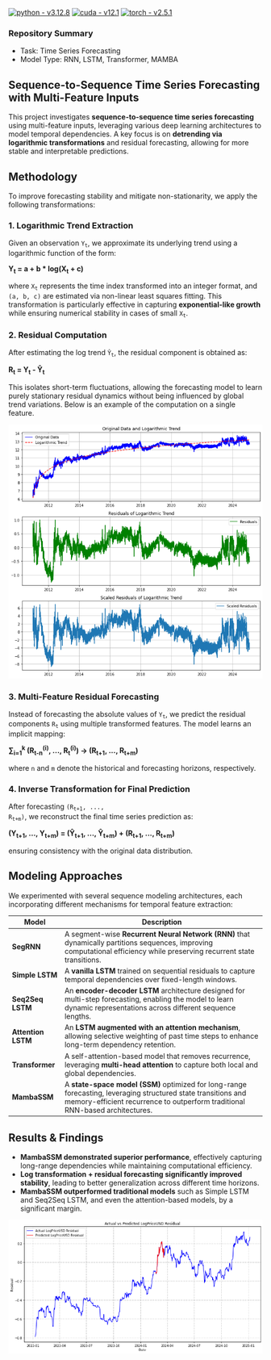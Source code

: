 [![python - v3.12.8](https://img.shields.io/static/v1?label=python&message=v3.12.8&color=blue&logo=python&logoColor=white)](https://)
[![cuda - v12.1](https://img.shields.io/static/v1?label=cuda&message=v12.1&color=green&logo=nvidia&logoColor=white)](https://)
[![torch - v2.5.1](https://img.shields.io/static/v1?label=torch&message=v2.5.1&color=orange&logo=pytorch&logoColor=white)](https://)

### Repository Summary ###
- Task: Time Series Forecasting
- Model Type: RNN, LSTM, Transformer, MAMBA

## **Sequence-to-Sequence Time Series Forecasting with Multi-Feature Inputs**  ##
This project investigates **sequence-to-sequence time series forecasting** using multi-feature inputs, leveraging various deep learning architectures to model temporal dependencies. A key focus is on **detrending via logarithmic transformations** and residual forecasting, allowing for more stable and interpretable predictions.  

## Methodology ##
To improve forecasting stability and mitigate non-stationarity, we apply the following transformations:  

### 1. Logarithmic Trend Extraction ###
Given an observation <code>Y<sub>t</sub></code>, we approximate its underlying trend using a logarithmic function of the form: 

**Y<sub>t</sub> = a + b * log(X<sub>t</sub> + c)**

where <code>X<sub>t</sub></code> represents the time index transformed into an integer format, and <code>(a, b, c)</code> are estimated via non-linear least squares fitting. This transformation is particularly effective in capturing **exponential-like growth** while ensuring numerical stability in cases of small <code>X<sub>t</sub></code>.  

### 2. Residual Computation ###
After estimating the log trend <code>Ŷ<sub>t</sub></code>, the residual component is obtained as:

**R<sub>t</sub> = Y<sub>t</sub> - Ŷ<sub>t</sub>**

This isolates short-term fluctuations, allowing the forecasting model to learn purely stationary residual dynamics without being influenced by global trend variations. Below is an example of the computation on a single feature.

![method](./method.png)

### 3. Multi-Feature Residual Forecasting ###
Instead of forecasting the absolute values of <code>Y<sub>t</sub></code>, we predict the residual components <code>R<sub>t</sub></code> using multiple transformed features. The model learns an implicit mapping:

**∑<sub>i=1</sub><sup>k</sup> (R<sub>t-n</sub><sup>(i)</sup>, ..., R<sub>t</sub><sup>(i)</sup>)  →  (R<sub>t+1</sub>, ..., R<sub>t+m</sub>)**
 
where <code>n</code> and <code>m</code> denote the historical and forecasting horizons, respectively.

### 4. Inverse Transformation for Final Prediction ###
After forecasting <code>(R<sub>t+1</sub>, ..., R<sub>t+m</sub>)</code>, we reconstruct the final time series prediction as:

**(Y<sub>t+1</sub>, ..., Y<sub>t+m</sub>) = (Ŷ<sub>t+1</sub>, ..., Ŷ<sub>t+m</sub>) + (R<sub>t+1</sub>, ..., R<sub>t+m</sub>)**

ensuring consistency with the original data distribution.

## Modeling Approaches ##
We experimented with several sequence modeling architectures, each incorporating different mechanisms for temporal feature extraction:

| Model                          | Description                                                   |
|-----------------------------------------|--------------------------------------------------------|
| **SegRNN** | A segment-wise **Recurrent Neural Network (RNN)** that dynamically partitions sequences, improving computational efficiency while preserving recurrent state transitions. |
| **Simple LSTM** | A **vanilla LSTM** trained on sequential residuals to capture temporal dependencies over fixed-length windows. |
| **Seq2Seq LSTM** | An **encoder-decoder LSTM** architecture designed for multi-step forecasting, enabling the model to learn dynamic representations across different sequence lengths. |
| **Attention LSTM** | An **LSTM augmented with an attention mechanism**, allowing selective weighting of past time steps to enhance long-term dependency retention. |
| **Transformer** | A self-attention-based model that removes recurrence, leveraging **multi-head attention** to capture both local and global dependencies. |
| **MambaSSM** | A **state-space model (SSM)** optimized for long-range forecasting, leveraging structured state transitions and memory-efficient recurrence to outperform traditional RNN-based architectures. |

## Results & Findings ##
- **MambaSSM demonstrated superior performance**, effectively capturing long-range dependencies while maintaining computational efficiency.
- **Log transformation + residual forecasting significantly improved stability**, leading to better generalization across different time horizons.
- **MambaSSM outperformed traditional models** such as Simple LSTM and Seq2Seq LSTM, and even the attention-based models, by a significant margin.

![result](./result.png)
